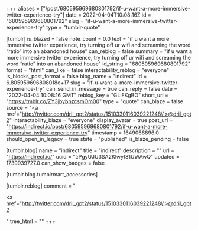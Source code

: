 +++
aliases = ["/post/680595969680801792/if-u-want-a-more-immersive-twitter-experience-try"]
date = 2022-04-04T10:08:16Z
id = "680595969680801792"
slug = "if-u-want-a-more-immersive-twitter-experience-try"
type = "tumblr-quote"

[tumblr]
is_blazed = false
note_count = 0.0
text = "if u want a more immersive twitter experience, try turning off ur wifi and screaming the word &ldquo;ratio&rdquo; into an abandoned house"
can_reblog = false
summary = "if u want a more immersive twitter experience, try turning off ur wifi and screaming the word “ratio” into an abandoned house"
id_string = "680595969680801792"
format = "html"
can_like = false
interactability_reblog = "everyone"
is_blocks_post_format = false
blog_name = "indirect"
id = 6.805959696808018e+17
slug = "if-u-want-a-more-immersive-twitter-experience-try"
can_send_in_message = true
can_reply = false
date = "2022-04-04 10:08:16 GMT"
reblog_key = "GLlFKgBO"
short_url = "https://tmblr.co/ZY3jbybnzcsmOm00"
type = "quote"
can_blaze = false
source = "<a href=\"http://twitter.com/dril_gpt2/status/1510330116039221248\">@dril_gpt2</a>"
interactability_blaze = "everyone"
display_avatar = true
post_url = "https://indirect.io/post/680595969680801792/if-u-want-a-more-immersive-twitter-experience-try"
timestamp = 1649066896.0
should_open_in_legacy = true
state = "published"
is_blaze_pending = false

[tumblr.blog]
name = "indirect"
title = "indirect"
description = ""
url = "https://indirect.io/"
uuid = "t:PgyUJU3SA2Klwyt81UWAwQ"
updated = 1739939727.0
can_show_badges = false

[tumblr.blog.tumblrmart_accessories]

[tumblr.reblog]
comment = "<p><a href=\"http://twitter.com/dril_gpt2/status/1510330116039221248\">@dril_gpt2</a></p>"
tree_html = ""
+++
